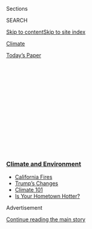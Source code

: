 <div id="app">

<div>

<div>

<div>

<div class="NYTAppHideMasthead css-1q2w90k e1suatyy0">

<div class="section css-ui9rw0 e1suatyy2">

<div class="css-eph4ug er09x8g0">

<div class="css-6n7j50">

</div>

<span class="css-1dv1kvn">Sections</span>

<div class="css-10488qs">

<span class="css-1dv1kvn">SEARCH</span>

</div>

[Skip to content](#site-content)[Skip to site
index](#site-index)

</div>

<div id="masthead-section-label" class="css-1wr3we4 eaxe0e00">

[Climate](https://www.nytimes3xbfgragh.onion/section/climate)

</div>

<div class="css-10698na e1huz5gh0">

</div>

</div>

<div id="masthead-bar-one" class="section hasLinks css-15hmgas e1csuq9d3">

<div class="css-uqyvli e1csuq9d0">

</div>

<div class="css-1uqjmks e1csuq9d1">

</div>

<div class="css-9e9ivx">

[](https://myaccount.nytimes3xbfgragh.onion/auth/login?response_type=cookie&client_id=vi)

</div>

<div class="css-1bvtpon e1csuq9d2">

[Today’s
Paper](https://www.nytimes3xbfgragh.onion/section/todayspaper)

</div>

</div>

</div>

</div>

<div data-aria-hidden="false">

<div id="site-content" data-role="main">

<div>

<div class="css-1aor85t" style="opacity:0.000000001;z-index:-1;visibility:hidden">

<div class="css-1hqnpie">

<div class="css-epjblv">

<span class="css-17xtcya">[Climate](/section/climate)</span><span class="css-x15j1o">|</span><span class="css-fwqvlz">New
E.P.A. Lead Standards Would Slow Replacement of Dangerous
Pipes</span>

</div>

<div class="css-k008qs">

<div class="css-1iwv8en">

<span class="css-18z7m18"></span>

<div>

</div>

</div>

<span class="css-1n6z4y">https://nyti.ms/2B0mLwU</span>

<div class="css-1705lsu">

<div class="css-4xjgmj">

<div class="css-4skfbu" data-role="toolbar" data-aria-label="Social Media Share buttons, Save button, and Comments Panel with current comment count" data-testid="share-tools">

  - 
  - 
  - 
  - 
    
    <div class="css-6n7j50">
    
    </div>

  - 

</div>

</div>

</div>

</div>

</div>

</div>

<div class="css-13pd83m">

<div class="css-l9svim">

### [<span class="css-pa1jbp"><span class="css-1rxm0ex">Climate and</span><span class="css-1rxm0ex"> Environment</span></span>](https://www.nytimes3xbfgragh.onion/section/climate?name=styln-climate&region=TOP_BANNER&block=storyline_menu_recirc&action=click&pgtype=Article&impression_id=63ffa950-f2a0-11ea-b7f7-11b03ec68d1d&variant=undefined)

  - <span class="css-ousu42">[California
    Fires](https://www.nytimes3xbfgragh.onion/article/why-does-california-have-wildfires.html?name=styln-climate&region=TOP_BANNER&block=storyline_menu_recirc&action=click&pgtype=Article&impression_id=63ffa951-f2a0-11ea-b7f7-11b03ec68d1d&variant=undefined)</span>
  - <span class="css-ousu42">[Trump’s
    Changes](https://www.nytimes3xbfgragh.onion/interactive/2020/climate/trump-environment-rollbacks.html?name=styln-climate&region=TOP_BANNER&block=storyline_menu_recirc&action=click&pgtype=Article&impression_id=63ffd060-f2a0-11ea-b7f7-11b03ec68d1d&variant=undefined)</span>
  - <span class="css-ousu42">[Climate 101](https://www.nytimes3xbfgragh.onion/interactive/2020/04/19/climate/climate-crash-course-1.html?name=styln-climate&region=TOP_BANNER&block=storyline_menu_recirc&action=click&pgtype=Article&impression_id=63ffd061-f2a0-11ea-b7f7-11b03ec68d1d&variant=undefined)</span>
  - <span class="css-ousu42">[Is Your Hometown
    Hotter?](https://www.nytimes3xbfgragh.onion/interactive/2018/08/30/climate/how-much-hotter-is-your-hometown.html?name=styln-climate&region=TOP_BANNER&block=storyline_menu_recirc&action=click&pgtype=Article&impression_id=63ffd062-f2a0-11ea-b7f7-11b03ec68d1d&variant=undefined)</span>

</div>

</div>

<div id="top-wrapper" class="css-1sy8kpn">

<div id="top-slug" class="css-l9onyx">

Advertisement

</div>

[Continue reading the main
story](#after-top)

<div class="ad top-wrapper" style="text-align:center;height:100%;display:block;min-height:250px">

<div id="top" class="place-ad" data-position="top" data-size-key="top">

</div>

</div>

<div id="after-top">

</div>

</div>

<div>

<div id="sponsor-wrapper" class="css-1hyfx7x">

<div id="sponsor-slug" class="css-19vbshk">

Supported by

</div>

[Continue reading the main
story](#after-sponsor)

<div id="sponsor" class="ad sponsor-wrapper" style="text-align:center;height:100%;display:block">

</div>

<div id="after-sponsor">

</div>

</div>

<div class="css-186x18t">

</div>

<div class="css-1vkm6nb ehdk2mb0">

# New E.P.A. Lead Standards Would Slow Replacement of Dangerous Pipes

</div>

<div class="css-79elbk" data-testid="photoviewer-wrapper">

<div class="css-z3e15g" data-testid="photoviewer-wrapper-hidden">

</div>

<div class="css-1a48zt4 ehw59r15" data-testid="photoviewer-children">

![<span class="css-16f3y1r e13ogyst0" data-aria-hidden="true">A water
distribution point in Flint, Mich., in April
2018.</span><span class="css-cnj6d5 e1z0qqy90" itemprop="copyrightHolder"><span class="css-1ly73wi e1tej78p0">Credit...</span><span><span>Jake
May/The Flint Journal-MLive.com, via Associated
Press</span></span></span>](https://static01.graylady3jvrrxbe.onion/images/2019/10/10/climate/10CLI-LEAD1/10CLI-LEAD1-articleLarge.jpg?quality=75&auto=webp&disable=upscale)

</div>

</div>

<div class="css-18e8msd">

<div class="css-vp77d3 epjyd6m0">

<div class="css-hus3qt ey68jwv0" data-aria-hidden="true">

[![Coral
Davenport](https://static01.graylady3jvrrxbe.onion/images/2018/10/03/multimedia/author-coral-davenport/author-coral-davenport-thumbLarge-v2.png
"Coral Davenport")](https://www.nytimes3xbfgragh.onion/by/coral-davenport)

</div>

<div class="css-1baulvz">

By [<span class="css-1baulvz last-byline" itemprop="name">Coral
Davenport</span>](https://www.nytimes3xbfgragh.onion/by/coral-davenport)

</div>

</div>

  - 
    
    <div class="css-ld3wwf e16638kd2">
    
    Oct. 10,
    2019
    
    </div>

  - 
    
    <div class="css-4xjgmj">
    
    <div class="css-d8bdto" data-role="toolbar" data-aria-label="Social Media Share buttons, Save button, and Comments Panel with current comment count" data-testid="share-tools">
    
      - 
      - 
      - 
      - 
        
        <div class="css-6n7j50">
        
        </div>
    
      - 
    
    </div>
    
    </div>

</div>

</div>

<div class="section meteredContent css-1r7ky0e" name="articleBody" itemprop="articleBody">

<div class="css-1fanzo5 StoryBodyCompanionColumn">

<div class="css-53u6y8">

WASHINGTON — The Trump administration on Thursday proposed new
regulations on lead and copper in drinking water, updating a nearly
30-year-old rule that may have contributed to the [lead-tainted water
crisis in Flint,
Mich.](https://www.nytimes3xbfgragh.onion/interactive/2016/01/21/us/flint-lead-water-timeline.html?module=inline),
that began in 2015.

The draft plan, announced by the Environmental Protection Agency
administrator, Andrew Wheeler, at a news conference in Green Bay, Wis.,
includes some provisions designed to strengthen oversight of lead in
drinking water. But it skips a pricey safety proposal advocated by
public health groups and water utilities: the immediate replacement of
six million lead pipes that connect homes to main water pipes. The
proposed new rule would also more than double the amount of time
allotted to replace lead pipes in water systems that contain high levels
of lead.

Mr. Wheeler framed the new regulations as a major step forward in
protecting water supplies.

“The water sector has known for years and years that the regulations
governing lead and copper in our water need to be improved, but
administration after administration has failed to get it done,” Mr.
Wheeler said, noting that the standards were last updated in 1991. “We
are delivering on the president’s commitment that all Americans have
access to clean and safe drinking water.”

Although the new proposal would extend the timetable for replacing lead
pipes, it would include new requirements that schools and day care
centers be tested for lead, and, if elevated lead levels are found,
customers would have to be told within 24 hours, not the current
standard of 30 days. It would also require water utilities to conduct
inventories of their lead service pipes and publicly report their
locations.

</div>

</div>

<div class="css-1fanzo5 StoryBodyCompanionColumn">

<div class="css-53u6y8">

Environmental activists said those moves forward would not make up for
the relaxation of standards in other
areas.

<div id="NYT_MAIN_CONTENT_1_REGION" class="css-9tf9ac">

<div>

<div id="styln-prism-guide-1593610178459" class="section interactive-content interactive-size-medium css-1ftcdic">

<div class="css-17ih8de interactive-body">

<div id="prism-freeform-block-67201" class="css-19mumt8" data-role="complementary" data-storyline="Climate and Environment" data-truncated="false" tabindex="0">

<div class="css-a8d9oz">

<div>

[](%3Ca%20href=%22https://www.nytimes3xbfgragh.onion/section/climate?action=click&pgtype=Article&state=default&region=MAIN_CONTENT_1&context=storylines_keepup%22%3Ehttps://www.nytimes3xbfgragh.onion/section/climate?action=click&pgtype=Article&state=default&region=MAIN_CONTENT_1&context=storylines_keepup%3C/a%3E)

### Climate and Environment ›

#### Keep Up on the Latest Climate News

Updated Sept. 6, 2020

Here’s what you need to know this week:

  -   - Americans back [tough limits on building in fire and flood
        zones](https://www.nytimes3xbfgragh.onion/2020/09/04/climate/flood-fire-building-restrictions.html?action=click&pgtype=Article&state=default&region=MAIN_CONTENT_1&context=storylines_keepup),
        new research shows.
      - California’s wildfires are driving another crisis: More and more
        [homeowners can’t get
        insurance](https://www.nytimes3xbfgragh.onion/2020/09/02/climate/wildfires-insurance.html?action=click&pgtype=Article&state=default&region=MAIN_CONTENT_1&context=storylines_keepup).
      - The Trump administration has relaxed Obama-era rules limiting
        the release of [toxic waste from coal
        plants](https://www.nytimes3xbfgragh.onion/2020/08/31/climate/trump-coal-plants.html?action=click&pgtype=Article&state=default&region=MAIN_CONTENT_1&context=storylines_keepup).

<div id="styln-survey-component-67201" class="styln-survey-component">

</div>

</div>

</div>

</div>

</div>

</div>

</div>

</div>

The slower timetable for the replacement of lead pipes is a “huge
weakening change that will swallow up the few small improvements in the
proposal,” wrote Erik D. Olson, an expert in drinking water policy at
the Natural Resources Defense Council, an advocacy group, in an email.

The new rule proposes changing a key element of the current rules, which
requires that a water system that is found to contain lead levels higher
than 15 parts per billion must replace 7 percent of its lead service
lines each year for as long as the lead levels exceed that measurement.
The new proposal would instead require water systems with those lead
levels to replace 3 percent of lead service lines each year.

</div>

</div>

<div class="css-79elbk" data-testid="photoviewer-wrapper">

<div class="css-z3e15g" data-testid="photoviewer-wrapper-hidden">

</div>

<div class="css-1a48zt4 ehw59r15" data-testid="photoviewer-children">

![<span class="css-16f3y1r e13ogyst0" data-aria-hidden="true">Workers
replacing lead pipes in Newark, N.J., in
September. </span><span class="css-cnj6d5 e1z0qqy90" itemprop="copyrightHolder"><span class="css-1ly73wi e1tej78p0">Credit...</span><span>Bryan
Anselm for The New York
Times</span></span>](https://static01.graylady3jvrrxbe.onion/images/2019/10/10/climate/10CLI-LEAD2/merlin_161363940_9ff7cb3d-cd10-4f07-9c0d-d050ee311de6-articleLarge.jpg?quality=75&auto=webp&disable=upscale)

</div>

</div>

<div class="css-1fanzo5 StoryBodyCompanionColumn">

<div class="css-53u6y8">

Mr. Olson’s group estimated that the loosening of standards could extend
the length of time needed to replace dangerous lead water pipes from 13
years to 33 years.

</div>

</div>

<div class="css-1fanzo5 StoryBodyCompanionColumn">

<div class="css-53u6y8">

“It means that another generation of American kids will be exposed to
dangerous levels of lead from their drinking water,” he said.

President Trump has made the [rollback of environmental
regulations](https://www.nytimes3xbfgragh.onion/interactive/2019/climate/trump-environment-rollbacks.html)
a hallmark of his administration, with initiatives to weaken or erase
dozens of E.P.A. regulations on climate change, chemical pollution and
water quality. At the same time, he has also called attention to the
concerns about lead in water that were ignited by the discovery of high
levels of lead and other contaminants that poisoned Flint’s drinking
water for more than a year. He also frequently emphasizes his desire to
promote “crystal-clear water.”

During a 2016 campaign stop in Flint, Mr. Trump said: “It used to be,
cars were made in Flint and you couldn’t drink the water in Mexico. Now,
the cars are made in Mexico and you cannot drink the water in Flint.”

“We shouldn’t allow it to happen,” he said.

</div>

</div>

<div>

</div>

<div class="css-1fanzo5 StoryBodyCompanionColumn">

<div class="css-53u6y8">

Mr. Trump’s first E.P.A. administrator, Scott Pruitt, announced that he
would prioritize removing lead from water, saying that the agency was
declaring “war on lead.” Mr. Pruitt stepped down amid a corruption
scandal in 2017.

A [2018 report from the E.P.A.’s Office of Inspector
General](https://www.nytimes3xbfgragh.onion/2018/07/19/us/flint-water-crisis-epa.html)
said management weaknesses had hobbled the agency’s response to the
Flint crisis and that federal officials should have taken stronger
action to correct repeated blunders by state regulators.

Mr. Pruitt’s successor, Mr. Wheeler, announcing the plan, highlighted it
as part of Children’s Health Month, which falls in October.

</div>

</div>

<div class="css-1fanzo5 StoryBodyCompanionColumn">

<div class="css-53u6y8">

But for Flint advocates, it fell well short.

“We need urgent action and bold investments to rebuild America’s water
infrastructure, not weakened policies that fail to protect the health
and safety of our citizens,” said Representative Dan Kildee, Democrat of
Michigan, who was born and raised in Flint and represents it in
Congress. “The Flint water crisis should have taught policymakers at all
levels of government that we must get serious about removing lead from
our water systems. Yet the president’s policies have continuously put
special corporate interests ahead of public health.”

The draft plan will be open for public comment for 60 days, and Mr.
Wheeler said that he expected to complete the final plan next summer.

</div>

</div>

<div>

</div>

</div>

<div>

</div>

<div>

</div>

<div>

</div>

<div>

<div id="bottom-wrapper" class="css-1ede5it">

<div id="bottom-slug" class="css-l9onyx">

Advertisement

</div>

[Continue reading the main
story](#after-bottom)

<div id="bottom" class="ad bottom-wrapper" style="text-align:center;height:100%;display:block;min-height:90px">

</div>

<div id="after-bottom">

</div>

</div>

</div>

</div>

</div>

## Site Index

<div>

</div>

## Site Information Navigation

  - [© <span>2020</span> <span>The New York Times
    Company</span>](https://help.nytimes3xbfgragh.onion/hc/en-us/articles/115014792127-Copyright-notice)

<!-- end list -->

  - [NYTCo](https://www.nytco.com/)
  - [Contact
    Us](https://help.nytimes3xbfgragh.onion/hc/en-us/articles/115015385887-Contact-Us)
  - [Work with us](https://www.nytco.com/careers/)
  - [Advertise](https://nytmediakit.com/)
  - [T Brand Studio](http://www.tbrandstudio.com/)
  - [Your Ad
    Choices](https://www.nytimes3xbfgragh.onion/privacy/cookie-policy#how-do-i-manage-trackers)
  - [Privacy](https://www.nytimes3xbfgragh.onion/privacy)
  - [Terms of
    Service](https://help.nytimes3xbfgragh.onion/hc/en-us/articles/115014893428-Terms-of-service)
  - [Terms of
    Sale](https://help.nytimes3xbfgragh.onion/hc/en-us/articles/115014893968-Terms-of-sale)
  - [Site
    Map](https://spiderbites.nytimes3xbfgragh.onion)
  - [Help](https://help.nytimes3xbfgragh.onion/hc/en-us)
  - [Subscriptions](https://www.nytimes3xbfgragh.onion/subscription?campaignId=37WXW)

</div>

</div>

</div>

</div>
